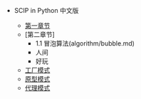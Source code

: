 - SCIP in Python 中文版

  - [第一章节](scip/使用函数构建抽象.md)
  - [第二章节]
    - 1.1 冒泡算法(algorithm/bubble.md)
    - 人间
    - 好玩
  - [工厂模式](desgin-pattern/工厂模式超详解（代码示例）.md)
  - [原型模式](desgin-pattern/设计模式之原型模式.md)
  - [代理模式](desgin-pattern/设计模式之代理模式.md)


